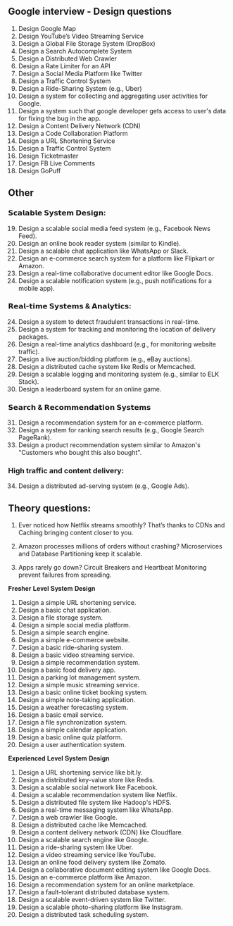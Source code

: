 ## Google interview - Design questions

1. Design Google Map
2. Design YouTube’s Video Streaming Service
3. Design a Global File Storage System (DropBox)
4. Design a Search Autocomplete System
5. Design a Distributed Web Crawler
6. Design a Rate Limiter for an API
7. Design a Social Media Platform like Twitter
8. Design a Traffic Control System
9. Design a Ride-Sharing System (e.g., Uber)
10. Design a system for collecting and aggregating user activities for Google.
11. Design a system such that google developer gets access to user's data for fixing the bug in the app.
12. Design a Content Delivery Network (CDN)
13. Design a Code Collaboration Platform
14. Design a URL Shortening Service
15. Design a Traffic Control System
16. Design Ticketmaster
17. Design FB Live Comments
18. Design GoPuff

## Other

### 𝗦𝗰𝗮𝗹𝗮𝗯𝗹𝗲 𝗦𝘆𝘀𝘁𝗲𝗺 𝗗𝗲𝘀𝗶𝗴𝗻:

19. Design a scalable social media feed system (e.g., Facebook News Feed).
20. Design an online book reader system (similar to Kindle).
21. Design a scalable chat application like WhatsApp or Slack.
22.  Design an e-commerce search system for a platform like Flipkart or Amazon.
23.  Design a real-time collaborative document editor like Google Docs.
24.  Design a scalable notification system (e.g., push notifications for a mobile app).

### 𝗥𝗲𝗮𝗹-𝘁𝗶𝗺𝗲 𝗦𝘆𝘀𝘁𝗲𝗺𝘀 & 𝗔𝗻𝗮𝗹𝘆𝘁𝗶𝗰𝘀:
24.   Design a system to detect fraudulent transactions in real-time.
25.   Design a system for tracking and monitoring the location of delivery packages.
26. Design a real-time analytics dashboard (e.g., for monitoring website traffic).
27. Design a live auction/bidding platform (e.g., eBay auctions).
28. Design a distributed cache system like Redis or Memcached.
29. Design a scalable logging and monitoring system (e.g., similar to ELK Stack).
30. Design a leaderboard system for an online game.

### 𝗦𝗲𝗮𝗿𝗰𝗵 & 𝗥𝗲𝗰𝗼𝗺𝗺𝗲𝗻𝗱𝗮𝘁𝗶𝗼𝗻 𝗦𝘆𝘀𝘁𝗲𝗺𝘀
31. Design a recommendation system for an e-commerce platform.
32. Design a system for ranking search results (e.g., Google Search PageRank).
33. Design a product recommendation system similar to Amazon's "Customers who bought this also bought". 

### High traffic and content delivery:

34. Design a distributed ad-serving system (e.g., Google Ads).

## Theory questions:

1. Ever noticed how Netflix streams smoothly? That’s thanks to CDNs and Caching bringing content closer to you.

2. Amazon processes millions of orders without crashing? Microservices and Database Partitioning keep it scalable.

3. Apps rarely go down? Circuit Breakers and Heartbeat Monitoring prevent failures from spreading.

𝐅𝐫𝐞𝐬𝐡𝐞𝐫 𝐋𝐞𝐯𝐞𝐥 𝐒𝐲𝐬𝐭𝐞𝐦 𝐃𝐞𝐬𝐢𝐠𝐧

1. Design a simple URL shortening service.
2. Design a basic chat application.
3. Design a file storage system.
4. Design a simple social media platform.
5. Design a simple search engine.
6. Design a simple e-commerce website.
7. Design a basic ride-sharing system.
8. Design a basic video streaming service.
9. Design a simple recommendation system.
10. Design a basic food delivery app.
11. Design a parking lot management system.
12. Design a simple music streaming service.
13. Design a basic online ticket booking system.
14. Design a simple note-taking application.
15. Design a weather forecasting system.
16. Design a basic email service.
17. Design a file synchronization system.
18. Design a simple calendar application.
19. Design a basic online quiz platform.
20. Design a user authentication system.

𝐄𝐱𝐩𝐞𝐫𝐢𝐞𝐧𝐜𝐞𝐝 𝐋𝐞𝐯𝐞𝐥 𝐒𝐲𝐬𝐭𝐞𝐦 𝐃𝐞𝐬𝐢𝐠𝐧

1. Design a URL shortening service like bit.ly.
2. Design a distributed key-value store like Redis.
3. Design a scalable social network like Facebook.
4. Design a scalable recommendation system like Netflix.
5. Design a distributed file system like Hadoop's HDFS.
6. Design a real-time messaging system like WhatsApp.
7. Design a web crawler like Google.
8. Design a distributed cache like Memcached.
9. Design a content delivery network (CDN) like Cloudflare.
10. Design a scalable search engine like Google.
11. Design a ride-sharing system like Uber.
12. Design a video streaming service like YouTube.
13. Design an online food delivery system like Zomato.
14. Design a collaborative document editing system like Google Docs.
15. Design an e-commerce platform like Amazon.
16. Design a recommendation system for an online marketplace.
17. Design a fault-tolerant distributed database system.
18. Design a scalable event-driven system like Twitter.
19. Design a scalable photo-sharing platform like Instagram.
20. Design a distributed task scheduling system.

